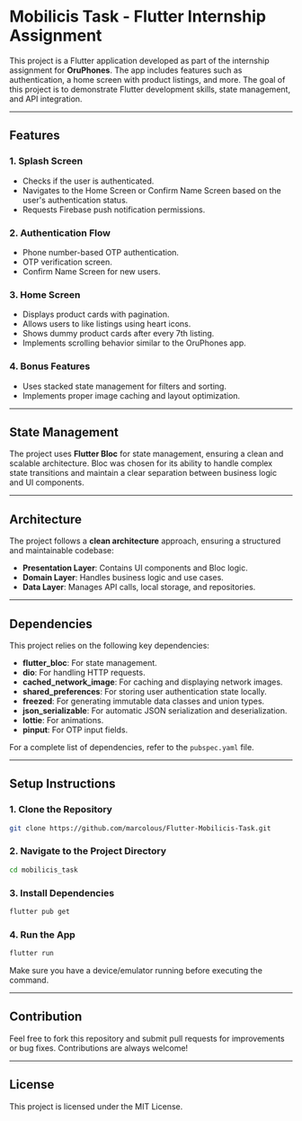 # Mobilicis Task - Flutter Internship Assignment

This project is a Flutter application developed as part of the internship assignment for **OruPhones**. The app includes features such as authentication, a home screen with product listings, and more. The goal of this project is to demonstrate Flutter development skills, state management, and API integration.

---

## Features

### 1. **Splash Screen**

- Checks if the user is authenticated.
- Navigates to the Home Screen or Confirm Name Screen based on the user's authentication status.
- Requests Firebase push notification permissions.

### 2. **Authentication Flow**

- Phone number-based OTP authentication.
- OTP verification screen.
- Confirm Name Screen for new users.

### 3. **Home Screen**

- Displays product cards with pagination.
- Allows users to like listings using heart icons.
- Shows dummy product cards after every 7th listing.
- Implements scrolling behavior similar to the OruPhones app.

### 4. **Bonus Features**

- Uses stacked state management for filters and sorting.
- Implements proper image caching and layout optimization.

---

## State Management

The project uses **Flutter Bloc** for state management, ensuring a clean and scalable architecture. Bloc was chosen for its ability to handle complex state transitions and maintain a clear separation between business logic and UI components.

---

## Architecture

The project follows a **clean architecture** approach, ensuring a structured and maintainable codebase:

- **Presentation Layer**: Contains UI components and Bloc logic.
- **Domain Layer**: Handles business logic and use cases.
- **Data Layer**: Manages API calls, local storage, and repositories.

---

## Dependencies

This project relies on the following key dependencies:

- **flutter_bloc**: For state management.
- **dio**: For handling HTTP requests.
- **cached_network_image**: For caching and displaying network images.
- **shared_preferences**: For storing user authentication state locally.
- **freezed**: For generating immutable data classes and union types.
- **json_serializable**: For automatic JSON serialization and deserialization.
- **lottie**: For animations.
- **pinput**: For OTP input fields.

For a complete list of dependencies, refer to the `pubspec.yaml` file.

---

## Setup Instructions

### 1. **Clone the Repository**

```bash
git clone https://github.com/marcolous/Flutter-Mobilicis-Task.git
```

### 2. **Navigate to the Project Directory**

```bash
cd mobilicis_task
```

### 3. **Install Dependencies**

```bash
flutter pub get
```

### 4. **Run the App**

```bash
flutter run
```

Make sure you have a device/emulator running before executing the command.

---

## Contribution

Feel free to fork this repository and submit pull requests for improvements or bug fixes. Contributions are always welcome!

---

## License

This project is licensed under the MIT License.
